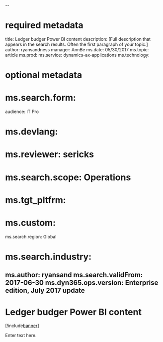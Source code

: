 --
# required metadata

title: Ledger budger Power BI content
description: [Full description that appears in the search results. Often the first paragraph of your topic.]
author: ryansandness
manager: AnnBe
ms.date: 05/30/2017
ms.topic: article
ms.prod: 
ms.service: dynamics-ax-applications
ms.technology: 

# optional metadata

# ms.search.form:  
audience: IT Pro
# ms.devlang: 
# ms.reviewer: sericks
# ms.search.scope: Operations
# ms.tgt_pltfrm: 
# ms.custom: 
ms.search.region: Global
# ms.search.industry: 
ms.author: ryansand
ms.search.validFrom: 2017-06-30 
ms.dyn365.ops.version: Enterprise edition, July 2017 update 
---

# Ledger budger Power BI content

[!include[banner](../includes/banner.md)]


Enter text here.
